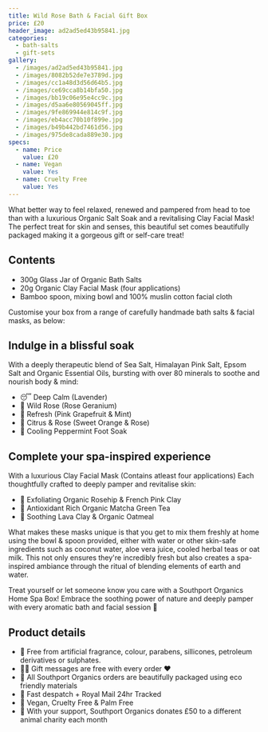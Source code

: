 ```yaml
---
title: Wild Rose Bath & Facial Gift Box
price: £20
header_image: ad2ad5ed43b95841.jpg
categories:
  - bath-salts
  - gift-sets
gallery:
  - /images/ad2ad5ed43b95841.jpg
  - /images/8082b52de7e3789d.jpg
  - /images/cc1a48d3d56d64b5.jpg
  - /images/ce69cca8b14bfa50.jpg
  - /images/bb19c06e95e4cc9c.jpg
  - /images/d5aa6e80569045ff.jpg
  - /images/9fe869944e814c9f.jpg
  - /images/eb4acc70b10f899e.jpg
  - /images/b49b442bd7461d56.jpg
  - /images/975de8cada889e30.jpg
specs:
  - name: Price
    value: £20
  - name: Vegan
    value: Yes
  - name: Cruelty Free
    value: Yes
---
```


What better way to feel relaxed, renewed and pampered from head to toe than with a luxurious Organic Salt Soak and a revitalising Clay Facial Mask! The perfect treat for skin and senses, this beautiful set comes beautifully packaged making it a gorgeous gift or self-care treat!

## Contents

- 300g Glass Jar of Organic Bath Salts
- 20g Organic Clay Facial Mask (four applications)
- Bamboo spoon, mixing bowl and 100% muslin cotton facial cloth

Customise your box from a range of carefully handmade bath salts & facial masks, as below:

## Indulge in a blissful soak

With a deeply therapeutic blend of Sea Salt, Himalayan Pink Salt, Epsom Salt and Organic Essential Oils, bursting with over 80 minerals to soothe and nourish body & mind:

- 😴 Deep Calm (Lavender)
- 🌹 Wild Rose (Rose Geranium)
- 🌿 Refresh (Pink Grapefruit & Mint)
- 🍊 Citrus & Rose (Sweet Orange & Rose)
- 🧊 Cooling Peppermint Foot Soak

## Complete your spa-inspired experience

With a luxurious Clay Facial Mask (Contains atleast four applications) Each thoughtfully crafted to deeply pamper and revitalise skin:

- 🌹 Exfoliating Organic Rosehip & French Pink Clay
- 🌿 Antioxidant Rich Organic Matcha Green Tea
- 🌾 Soothing Lava Clay & Organic Oatmeal

What makes these masks unique is that you get to mix them freshly at home using the bowl & spoon provided, either with water or other skin-safe ingredients such as coconut water, aloe vera juice, cooled herbal teas or oat milk. This not only ensures they're incredibly fresh but also creates a spa-inspired ambiance through the ritual of blending elements of earth and water.

Treat yourself or let someone know you care with a Southport Organics Home Spa Box! Embrace the soothing power of nature and deeply pamper with every aromatic bath and facial session 🛁

## Product details

- 🍊 Free from artificial fragrance, colour, parabens, sillicones, petroleum derivatives or sulphates.
- ✍🏼 Gift messages are free with every order ❤️
- 🌿 All Southport Organics orders are beautifully packaged using eco friendly materials
- 📮 Fast despatch + Royal Mail 24hr Tracked
- 🐰 Vegan, Cruelty Free & Palm Free
- 🐾 With your support, Southport Organics donates £50 to a different animal charity each month
